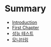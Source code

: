 # Summary

* [Introduction](README.md)
* [First Chapter](chapter1.md)
* [성능 테스트](c131-b2a5-d14c-c2a4-d2b8.md)
* [모니터링](baa8-b2c8-d130-b9c1.md)

